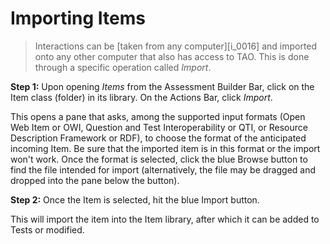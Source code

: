 # Importing Items

>Interactions can be [taken from any computer][i_0016] and imported onto any other computer that also has access to TAO. This is done through a specific operation called *Import*.

**Step 1:** Upon opening *Items* from the Assessment Builder Bar, click on the Item class (folder) in its library. On the Actions Bar, click *Import*.

This opens a pane that asks, among the supported input formats (Open Web Item or OWI, Question and Test Interoperability or QTI, or Resource Description Framework or RDF), to choose the format of the anticipated incoming Item. Be sure that the imported item is in this format or the import won't work. Once the format is selected, click the blue Browse button to find the file intended for import (alternatively, the file may be dragged and dropped into the pane below the button). 

**Step 2:** Once the Item is selected, hit the blue Import button.

This will import the item into the Item library, after which it can be added to Tests or modified.
